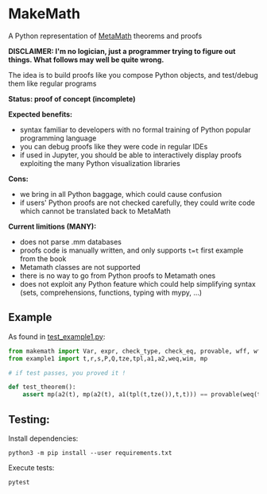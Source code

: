 
# MakeMath

A Python representation of [MetaMath](http://us.metamath.org) theorems and proofs

**DISCLAIMER: I'm no logician, just a programmer trying to figure out things. What follows may well be quite wrong.**

The idea is to build proofs like you compose Python objects, and test/debug them like regular programs

**Status: proof of concept (incomplete)**

**Expected benefits:**

- syntax familiar to developers with no formal training of  Python popular programming language
- you can debug proofs like they were code in regular IDEs
- if used in Jupyter, you should be able to interactively display proofs exploiting the many Python visualization libraries

**Cons:**

- we bring in all Python baggage, which could cause confusion
- if users' Python proofs are not checked carefully, they could write code which cannot be translated back to MetaMath

**Current limitions (MANY):**

- does not parse .mm databases
- proofs code is manually written, and only supports `t=t` first example from the book
- Metamath classes are not supported
- there is no way to go from Python proofs to Metamath ones
- does not exploit any Python feature which could help simplifying syntax (sets, comprehensions, functions, typing with mypy, ...)


## Example

As found in [test_example1.py](test_example1.py):

```python
from makemath import Var, expr, check_type, check_eq, provable, wff, wffv
from example1 import t,r,s,P,Q,tze,tpl,a1,a2,weq,wim, mp

# if test passes, you proved it !

def test_theorem():
    assert mp(a2(t), mp(a2(t), a1(tpl(t,tze()),t,t))) == provable(weq(t,t))
```

## Testing:

Install dependencies:

```
python3 -m pip install --user requirements.txt 
```

Execute tests:

```bash
pytest 
```

